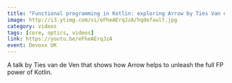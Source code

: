 ```yaml
---
title: "Functional programming in Kotlin: exploring Arrow by Ties Van de Ven"
image: http://i3.ytimg.com/vi/eFheAErqJzA/hqdefault.jpg
category: videos
tags: [core, optics, videos]
link: https://youtu.be/eFheAErqJzA
event: Devoxx UK
---
```

A talk by Ties van de Ven that shows how Arrow helps to unleash the full FP power of Kotlin.
